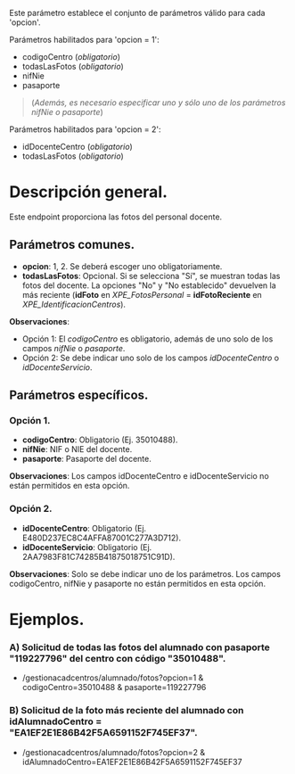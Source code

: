Este parámetro establece el conjunto de parámetros válido para cada 'opcion'.

Parámetros habilitados para 'opcion = 1': 

* codigoCentro (_obligatorio_)
* todasLasFotos (_obligatorio_)
* nifNie 
* pasaporte

> (_Además, es necesario especificar uno y sólo uno de los parámetros nifNie o pasaporte_)

Parámetros habilitados para 'opcion = 2': 

* idDocenteCentro (_obligatorio_)
* todasLasFotos (_obligatorio_)




# Descripción general.

Este endpoint proporciona las fotos del personal docente.

## Parámetros comunes.

* **opcion**: 1, 2. Se deberá escoger uno obligatoriamente.
* **todasLasFotos**: Opcional. Si se selecciona "Sí", se muestran todas las fotos del docente. La opciones "No" y "No establecido" devuelven la más reciente (**idFoto** en *XPE_FotosPersonal* = **idFotoReciente** en *XPE_IdentificacionCentros*).

**Observaciones**:
* Opción 1: El *codigoCentro* es obligatorio, además de uno solo de los campos *nifNie* o *pasaporte*.
* Opción 2: Se debe indicar uno solo de los campos *idDocenteCentro* o *idDocenteServicio*.

## Parámetros específicos.

### Opción 1.
* **codigoCentro**: Obligatorio (Ej. 35010488).
* **nifNie**: NIF o NIE del docente.
* **pasaporte**: Pasaporte del docente.

**Observaciones**: Los campos idDocenteCentro e idDocenteServicio no están permitidos en esta opción.

### Opción 2.
* **idDocenteCentro**: Obligatorio (Ej. E480D237EC8C4AFFA87001C277A3D712).
* **idDocenteServicio**: Obligatorio (Ej. 2AA7983F81C74285B41875018751C91D).

**Observaciones**: Solo se debe indicar uno de los parámetros. Los campos codigoCentro, nifNie y pasaporte no están permitidos en esta opción.

# Ejemplos.
### A) Solicitud de todas las fotos del alumnado con pasaporte "119227796" del centro con código "35010488".
* /gestionacadcentros/alumnado/fotos?opcion=1 & codigoCentro=35010488 & pasaporte=119227796

### B) Solicitud de la foto más reciente del alumnado con idAlumnadoCentro = "EA1EF2E1E86B42F5A6591152F745EF37".
* /gestionacadcentros/alumnado/fotos?opcion=2 & idAlumnadoCentro=EA1EF2E1E86B42F5A6591152F745EF37

